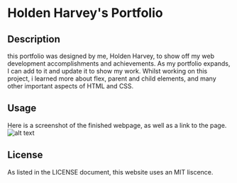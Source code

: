 # Holden Harvey's Portfolio

## Description
this portfolio was designed by me, Holden Harvey, to show off my web development accomplishments and achievements. As my portfolio expands, I can add to it and update it to show my work. Whilst working on this project, i learned more about flex, parent and child elements, and many other important aspects of HTML and CSS.

## Usage
Here is a screenshot of the finished webpage, as well as a link to the page.
![alt text](assets/screenshot.png)

## License

As listed in the LICENSE document, this website uses an MIT liscence.